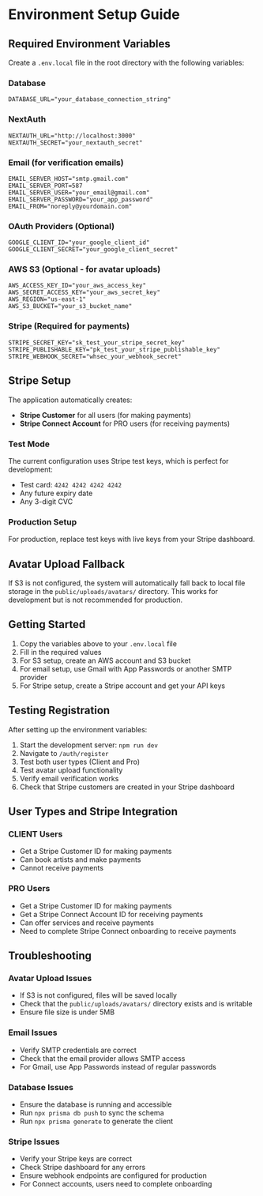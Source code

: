 # Environment Setup Guide

## Required Environment Variables

Create a `.env.local` file in the root directory with the following variables:

### Database
```env
DATABASE_URL="your_database_connection_string"
```

### NextAuth
```env
NEXTAUTH_URL="http://localhost:3000"
NEXTAUTH_SECRET="your_nextauth_secret"
```

### Email (for verification emails)
```env
EMAIL_SERVER_HOST="smtp.gmail.com"
EMAIL_SERVER_PORT=587
EMAIL_SERVER_USER="your_email@gmail.com"
EMAIL_SERVER_PASSWORD="your_app_password"
EMAIL_FROM="noreply@yourdomain.com"
```

### OAuth Providers (Optional)
```env
GOOGLE_CLIENT_ID="your_google_client_id"
GOOGLE_CLIENT_SECRET="your_google_client_secret"
```

### AWS S3 (Optional - for avatar uploads)
```env
AWS_ACCESS_KEY_ID="your_aws_access_key"
AWS_SECRET_ACCESS_KEY="your_aws_secret_key"
AWS_REGION="us-east-1"
AWS_S3_BUCKET="your_s3_bucket_name"
```

### Stripe (Required for payments)
```env
STRIPE_SECRET_KEY="sk_test_your_stripe_secret_key"
STRIPE_PUBLISHABLE_KEY="pk_test_your_stripe_publishable_key"
STRIPE_WEBHOOK_SECRET="whsec_your_webhook_secret"
```

## Stripe Setup

The application automatically creates:
- **Stripe Customer** for all users (for making payments)
- **Stripe Connect Account** for PRO users (for receiving payments)

### Test Mode
The current configuration uses Stripe test keys, which is perfect for development:
- Test card: `4242 4242 4242 4242`
- Any future expiry date
- Any 3-digit CVC

### Production Setup
For production, replace test keys with live keys from your Stripe dashboard.

## Avatar Upload Fallback

If S3 is not configured, the system will automatically fall back to local file storage in the `public/uploads/avatars/` directory. This works for development but is not recommended for production.

## Getting Started

1. Copy the variables above to your `.env.local` file
2. Fill in the required values
3. For S3 setup, create an AWS account and S3 bucket
4. For email setup, use Gmail with App Passwords or another SMTP provider
5. For Stripe setup, create a Stripe account and get your API keys

## Testing Registration

After setting up the environment variables:

1. Start the development server: `npm run dev`
2. Navigate to `/auth/register`
3. Test both user types (Client and Pro)
4. Test avatar upload functionality
5. Verify email verification works
6. Check that Stripe customers are created in your Stripe dashboard

## User Types and Stripe Integration

### CLIENT Users
- Get a Stripe Customer ID for making payments
- Can book artists and make payments
- Cannot receive payments

### PRO Users
- Get a Stripe Customer ID for making payments
- Get a Stripe Connect Account ID for receiving payments
- Can offer services and receive payments
- Need to complete Stripe Connect onboarding to receive payments

## Troubleshooting

### Avatar Upload Issues
- If S3 is not configured, files will be saved locally
- Check that the `public/uploads/avatars/` directory exists and is writable
- Ensure file size is under 5MB

### Email Issues
- Verify SMTP credentials are correct
- Check that the email provider allows SMTP access
- For Gmail, use App Passwords instead of regular passwords

### Database Issues
- Ensure the database is running and accessible
- Run `npx prisma db push` to sync the schema
- Run `npx prisma generate` to generate the client

### Stripe Issues
- Verify your Stripe keys are correct
- Check Stripe dashboard for any errors
- Ensure webhook endpoints are configured for production
- For Connect accounts, users need to complete onboarding 